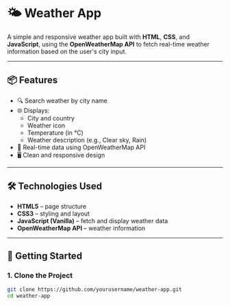 # 🌤️ Weather App

A simple and responsive weather app built with **HTML**, **CSS**, and **JavaScript**, using the **OpenWeatherMap API** to fetch real-time weather information based on the user's city input.

---

## 📦 Features

- 🔍 Search weather by city name
- 🌐 Displays:
  - City and country
  - Weather icon
  - Temperature (in °C)
  - Weather description (e.g., Clear sky, Rain)
- 🔄 Real-time data using OpenWeatherMap API
- 🖥️ Clean and responsive design

---

## 🛠️ Technologies Used

- **HTML5** – page structure
- **CSS3** – styling and layout
- **JavaScript (Vanilla)** – fetch and display weather data
- **OpenWeatherMap API** – weather information

---

## 🚀 Getting Started

### 1. Clone the Project

```bash
git clone https://github.com/yourusername/weather-app.git
cd weather-app
